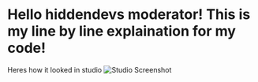 # Hello hiddendevs moderator! This is my line by line explaination for my code!
Heres how it looked in studio
![Studio Screenshot](https://i.imgur.com/xhxC41n.png)
